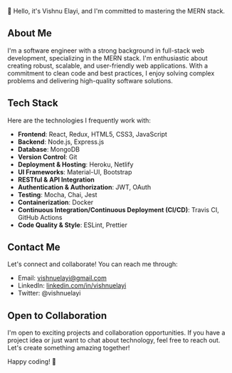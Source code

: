 👋 Hello, it's Vishnu Elayi, and I'm committed to mastering the MERN stack.

## About Me

I'm a software engineer with a strong background in full-stack web development,
specializing in the MERN stack. I'm enthusiastic about creating robust, scalable,
and user-friendly web applications. With a commitment to clean code and best practices,
I enjoy solving complex problems and delivering high-quality software solutions.

## Tech Stack

Here are the technologies I frequently work with:

- **Frontend**: React, Redux, HTML5, CSS3, JavaScript
- **Backend**: Node.js, Express.js
- **Database**: MongoDB
- **Version Control**: Git
- **Deployment & Hosting**: Heroku, Netlify
- **UI Frameworks**: Material-UI, Bootstrap
- **RESTful & API Integration**
- **Authentication & Authorization**: JWT, OAuth
- **Testing**: Mocha, Chai, Jest
- **Containerization**: Docker
- **Continuous Integration/Continuous Deployment (CI/CD)**: Travis CI, GitHub Actions
- **Code Quality & Style**: ESLint, Prettier

## Contact Me

Let's connect and collaborate! You can reach me through:

- Email: vishnuelayi@gmail.com
- LinkedIn: [linkedin.com/in/vishnuelayi]( linkedin.com/in/vishnuelayi)
- Twitter: @vishnuelayi


## Open to Collaboration

I'm open to exciting projects and collaboration opportunities. If you have a project idea or just want to chat about technology, feel free to reach out. Let's create something amazing together!

Happy coding! 🚀
